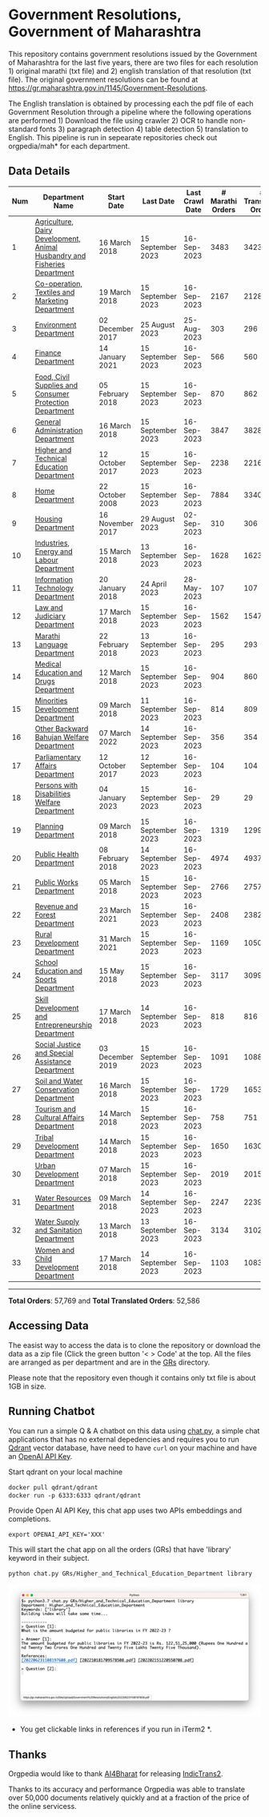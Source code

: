 # Government Resolutions, Government of Maharashtra

This repository contains government resolutions issued by the Government of Maharashtra for the last five years, there are two files for each resolution 1) original marathi (txt file) and 2) english translation of that resolution (txt file). The original government resolutions can be found at https://gr.maharashtra.gov.in/1145/Government-Resolutions.


The English translation is obtained by processing each the pdf file of each Government Resolution through a pipeline where the following operations are performed 1) Download the file using crawler 2) OCR to handle non-standard fonts 3) paragraph detection 4) table  detection 5) translation to English. This pipeline is run in sepearate repositories check out orgpedia/mah* for each department.


## Data Details

| Num | Department Name | Start Date | Last Date | Last Crawl Date | # Marathi Orders | # Translated Orders | Starting Order | Last Order |
| --- | --------------- | ---------- | --------- | --------------- | ---------------- | ------------------- | -------------- | ---------- |
| 1 | [Agriculture, Dairy Development, Animal Husbandry and Fisheries Department](GRs/Agriculture,_Dairy_Development,_Animal_Husbandry_and_Fisheries_Department) | 16 March 2018 | 15 September 2023 | 16-Sep-2023 | 3483 | 3423 | [201803161624182101.pdf](https://gr.maharashtra.gov.in/Site/Upload/Government%20Resolutions/English/201803161624182101.pdf) | [202309151539581601.pdf](https://gr.maharashtra.gov.in/Site/Upload/Government%20Resolutions/English/202309151539581601.pdf) |
| 2 | [Co-operation, Textiles and Marketing Department](GRs/Co-operation,_Textiles_and_Marketing_Department) | 19 March 2018 | 15 September 2023 | 16-Sep-2023 | 2167 | 2128 | [201803191257576702.pdf](https://gr.maharashtra.gov.in/Site/Upload/Government%20Resolutions/English/201803191257576702.pdf) | [202309151411109202.pdf](https://gr.maharashtra.gov.in/Site/Upload/Government%20Resolutions/English/202309151411109202.pdf) |
| 3 | [Environment Department](GRs/Environment_Department) | 02 December 2017 | 25 August 2023 | 25-Aug-2023 | 303 | 296 | [201712041147216904.pdf](https://gr.maharashtra.gov.in/Site/Upload/Government%20Resolutions/English/201712041147216904.pdf) | [202308251542131904.pdf](https://gr.maharashtra.gov.in/Site/Upload/Government%20Resolutions/English/202308251542131904.pdf) |
| 4 | [Finance Department](GRs/Finance_Department) | 14 January 2021 | 15 September 2023 | 16-Sep-2023 | 566 | 560 | [202101141237329905.pdf](https://gr.maharashtra.gov.in/Site/Upload/Government%20Resolutions/English/202101141237329905.pdf) | [202309151226554105.pdf](https://gr.maharashtra.gov.in/Site/Upload/Government%20Resolutions/English/202309151226554105.pdf) |
| 5 | [Food, Civil Supplies and Consumer Protection Department](GRs/Food,_Civil_Supplies_and_Consumer_Protection_Department) | 05 February 2018 | 15 September 2023 | 16-Sep-2023 | 870 | 862 | [201802121244545806.pdf](https://gr.maharashtra.gov.in/Site/Upload/Government%20Resolutions/English/201802121244545806.pdf) | [202309151118557006.pdf](https://gr.maharashtra.gov.in/Site/Upload/Government%20Resolutions/English/202309151118557006.pdf) |
| 6 | [General Administration Department](GRs/General_Administration_Department) | 16 March 2018 | 15 September 2023 | 16-Sep-2023 | 3847 | 3828 | [201803161224022707.pdf](https://gr.maharashtra.gov.in/Site/Upload/Government%20Resolutions/English/201803161224022707.pdf) | [202309151827149407.pdf](https://gr.maharashtra.gov.in/Site/Upload/Government%20Resolutions/English/202309151827149407.pdf) |
| 7 | [Higher and Technical Education Department](GRs/Higher_and_Technical_Education_Department) | 12 October 2017 | 15 September 2023 | 16-Sep-2023 | 2238 | 2216 | [201710121514029708.pdf](https://gr.maharashtra.gov.in/Site/Upload/Government%20Resolutions/English/201710121514029708.pdf) | [202309151750215508.pdf](https://gr.maharashtra.gov.in/Site/Upload/Government%20Resolutions/English/202309151750215508.pdf) |
| 8 | [Home Department](GRs/Home_Department) | 22 October 2008 | 15 September 2023 | 16-Sep-2023 | 7884 | 3340 | [20081022.pdf](https://gr.maharashtra.gov.in/Site/Upload/Government%20Resolutions/English/20081022.pdf) | [202309151807215229.pdf](https://gr.maharashtra.gov.in/Site/Upload/Government%20Resolutions/English/202309151807215229.pdf) |
| 9 | [Housing Department](GRs/Housing_Department) | 16 November 2017 | 29 August 2023 | 02-Sep-2023 | 310 | 306 | [201711161447076609.pdf](https://gr.maharashtra.gov.in/Site/Upload/Government%20Resolutions/English/201711161447076609.pdf) | [202308291802019809.pdf](https://gr.maharashtra.gov.in/Site/Upload/Government%20Resolutions/English/202308291802019809.pdf) |
| 10 | [Industries, Energy and Labour Department](GRs/Industries,_Energy_and_Labour_Department) | 15 March 2018 | 13 September 2023 | 16-Sep-2023 | 1628 | 1623 | [201803151204055010.pdf](https://gr.maharashtra.gov.in/Site/Upload/Government%20Resolutions/English/201803151204055010.pdf) | [202309141227147210.pdf](https://gr.maharashtra.gov.in/Site/Upload/Government%20Resolutions/English/202309141227147210.pdf) |
| 11 | [Information Technology Department](GRs/Information_Technology_Department) | 20 January 2018 | 24 April 2023 | 28-May-2023 | 107 | 107 | [201801201843024511.pdf](https://gr.maharashtra.gov.in/Site/Upload/Government%20Resolutions/English/201801201843024511.pdf) | [202304241816282211.pdf](https://gr.maharashtra.gov.in/Site/Upload/Government%20Resolutions/English/202304241816282211.pdf) |
| 12 | [Law and Judiciary Department](GRs/Law_and_Judiciary_Department) | 17 March 2018 | 15 September 2023 | 16-Sep-2023 | 1562 | 1547 | [201803171129290212.pdf](https://gr.maharashtra.gov.in/Site/Upload/Government%20Resolutions/English/201803171129290212.pdf) | [202309151823058912.pdf](https://gr.maharashtra.gov.in/Site/Upload/Government%20Resolutions/English/202309151823058912.pdf) |
| 13 | [Marathi Language Department](GRs/Marathi_Language_Department) | 22 February 2018 | 13 September 2023 | 16-Sep-2023 | 295 | 293 | [201802031549154233.pdf](https://gr.maharashtra.gov.in/Site/Upload/Government%20Resolutions/English/201802031549154233.pdf) | [202309131600252133.pdf](https://gr.maharashtra.gov.in/Site/Upload/Government%20Resolutions/English/202309131600252133.pdf) |
| 14 | [Medical Education and Drugs Department](GRs/Medical_Education_and_Drugs_Department) | 12 March 2018 | 15 September 2023 | 16-Sep-2023 | 904 | 860 | [201803121137094813.pdf](https://gr.maharashtra.gov.in/Site/Upload/Government%20Resolutions/English/201803121137094813.pdf) | [202309151418096113.pdf](https://gr.maharashtra.gov.in/Site/Upload/Government%20Resolutions/English/202309151418096113.pdf) |
| 15 | [Minorities Development Department](GRs/Minorities_Development_Department) | 09 March 2018 | 11 September 2023 | 16-Sep-2023 | 814 | 809 | [201803091218355314.pdf](https://gr.maharashtra.gov.in/Site/Upload/Government%20Resolutions/English/201803091218355314.pdf) | [202309111520216314.pdf](https://gr.maharashtra.gov.in/Site/Upload/Government%20Resolutions/English/202309111520216314.pdf) |
| 16 | [Other Backward Bahujan Welfare Department](GRs/Other_Backward_Bahujan_Welfare_Department) | 07 March 2022 | 14 September 2023 | 16-Sep-2023 | 356 | 354 | [202203081752439334.pdf](https://gr.maharashtra.gov.in/Site/Upload/Government%20Resolutions/English/202203081752439334.pdf) | [202309141722142634.pdf](https://gr.maharashtra.gov.in/Site/Upload/Government%20Resolutions/English/202309141722142634.pdf) |
| 17 | [Parliamentary Affairs Department](GRs/Parliamentary_Affairs_Department) | 12 October 2017 | 12 September 2023 | 16-Sep-2023 | 104 | 104 | [201710031642378615.pdf](https://gr.maharashtra.gov.in/Site/Upload/Government%20Resolutions/English/201710031642378615.pdf) | [202309121658524215.pdf](https://gr.maharashtra.gov.in/Site/Upload/Government%20Resolutions/English/202309121658524215.pdf) |
| 18 | [Persons with Disabilities Welfare Department](GRs/Persons_with_Disabilities_Welfare_Department) | 04 January 2023 | 15 September 2023 | 16-Sep-2023 | 29 | 29 | [202301041906309635.pdf](https://gr.maharashtra.gov.in/Site/Upload/Government%20Resolutions/English/202301041906309635.pdf) | [202309151624590935.pdf](https://gr.maharashtra.gov.in/Site/Upload/Government%20Resolutions/English/202309151624590935.pdf) |
| 19 | [Planning Department](GRs/Planning_Department) | 09 March 2018 | 15 September 2023 | 16-Sep-2023 | 1319 | 1299 | [201803091441032716.pdf](https://gr.maharashtra.gov.in/Site/Upload/Government%20Resolutions/English/201803091441032716.pdf) | [202309151524504416.pdf](https://gr.maharashtra.gov.in/Site/Upload/Government%20Resolutions/English/202309151524504416.pdf) |
| 20 | [Public Health Department](GRs/Public_Health_Department) | 08 February 2018 | 14 September 2023 | 16-Sep-2023 | 4974 | 4937 | [201801311722275417.pdf](https://gr.maharashtra.gov.in/Site/Upload/Government%20Resolutions/English/201801311722275417.pdf) | [202309141507134917.pdf](https://gr.maharashtra.gov.in/Site/Upload/Government%20Resolutions/English/202309141507134917.pdf) |
| 21 | [Public Works Department](GRs/Public_Works_Department) | 05 March 2018 | 15 September 2023 | 16-Sep-2023 | 2766 | 2757 | [201803051515468118.pdf](https://gr.maharashtra.gov.in/Site/Upload/Government%20Resolutions/English/201803051515468118.pdf) | [202309151601450918.pdf](https://gr.maharashtra.gov.in/Site/Upload/Government%20Resolutions/English/202309151601450918.pdf) |
| 22 | [Revenue and Forest Department](GRs/Revenue_and_Forest_Department) | 23 March 2021 | 15 September 2023 | 16-Sep-2023 | 2408 | 2382 | [202103231328393119.pdf](https://gr.maharashtra.gov.in/Site/Upload/Government%20Resolutions/English/202103231328393119.pdf) | [202309151734341319.pdf](https://gr.maharashtra.gov.in/Site/Upload/Government%20Resolutions/English/202309151734341319.pdf) |
| 23 | [Rural Development Department](GRs/Rural_Development_Department) | 31 March 2021 | 15 September 2023 | 16-Sep-2023 | 1169 | 1050 | [202103301021181120.pdf](https://gr.maharashtra.gov.in/Site/Upload/Government%20Resolutions/English/202103301021181120.pdf) | [202309151527151520.pdf](https://gr.maharashtra.gov.in/Site/Upload/Government%20Resolutions/English/202309151527151520.pdf) |
| 24 | [School Education and Sports Department](GRs/School_Education_and_Sports_Department) | 15 May 2018 | 15 September 2023 | 16-Sep-2023 | 3117 | 3099 | [201805161114241221.pdf](https://gr.maharashtra.gov.in/Site/Upload/Government%20Resolutions/English/201805161114241221.pdf) | [202309151757255121.pdf](https://gr.maharashtra.gov.in/Site/Upload/Government%20Resolutions/English/202309151757255121.pdf) |
| 25 | [Skill Development and Entrepreneurship Department](GRs/Skill_Development_and_Entrepreneurship_Department) | 17 March 2018 | 14 September 2023 | 16-Sep-2023 | 818 | 816 | [201803171322099003.pdf](https://gr.maharashtra.gov.in/Site/Upload/Government%20Resolutions/English/201803171322099003.pdf) | [202309141700003103.pdf](https://gr.maharashtra.gov.in/Site/Upload/Government%20Resolutions/English/202309141700003103.pdf) |
| 26 | [Social Justice and Special Assistance Department](GRs/Social_Justice_and_Special_Assistance_Department) | 03 December 2019 | 15 September 2023 | 16-Sep-2023 | 1091 | 1088 | [201912051107011622.pdf](https://gr.maharashtra.gov.in/Site/Upload/Government%20Resolutions/English/201912051107011622.pdf) | [202309151502147422.pdf](https://gr.maharashtra.gov.in/Site/Upload/Government%20Resolutions/English/202309151502147422.pdf) |
| 27 | [Soil and Water Conservation Department](GRs/Soil_and_Water_Conservation_Department) | 16 March 2018 | 15 September 2023 | 16-Sep-2023 | 1729 | 1653 | [201803161247582426.pdf](https://gr.maharashtra.gov.in/Site/Upload/Government%20Resolutions/English/201803161247582426.pdf) | [202309151630203126.pdf](https://gr.maharashtra.gov.in/Site/Upload/Government%20Resolutions/English/202309151630203126.pdf) |
| 28 | [Tourism and Cultural Affairs Department](GRs/Tourism_and_Cultural_Affairs_Department) | 14 March 2018 | 15 September 2023 | 16-Sep-2023 | 758 | 751 | [201803131542054523.pdf](https://gr.maharashtra.gov.in/Site/Upload/Government%20Resolutions/English/201803131542054523.pdf) | [202309151550049423.pdf](https://gr.maharashtra.gov.in/Site/Upload/Government%20Resolutions/English/202309151550049423.pdf) |
| 29 | [Tribal Development Department](GRs/Tribal_Development_Department) | 14 March 2018 | 15 September 2023 | 16-Sep-2023 | 1650 | 1630 | [201803091105184924.pdf](https://gr.maharashtra.gov.in/Site/Upload/Government%20Resolutions/English/201803091105184924.pdf) | [202309151546573624.pdf](https://gr.maharashtra.gov.in/Site/Upload/Government%20Resolutions/English/202309151546573624.pdf) |
| 30 | [Urban Development Department](GRs/Urban_Development_Department) | 07 March 2018 | 15 September 2023 | 16-Sep-2023 | 2019 | 2015 | [201803071203178325.pdf](https://gr.maharashtra.gov.in/Site/Upload/Government%20Resolutions/English/201803071203178325.pdf) | [202309151303120425.pdf](https://gr.maharashtra.gov.in/Site/Upload/Government%20Resolutions/English/202309151303120425.pdf) |
| 31 | [Water Resources Department](GRs/Water_Resources_Department) | 09 March 2018 | 14 September 2023 | 16-Sep-2023 | 2247 | 2239 | [201803091034435527.pdf](https://gr.maharashtra.gov.in/Site/Upload/Government%20Resolutions/English/201803091034435527.pdf) | [202309141706310927.pdf](https://gr.maharashtra.gov.in/Site/Upload/Government%20Resolutions/English/202309141706310927.pdf) |
| 32 | [Water Supply and Sanitation Department](GRs/Water_Supply_and_Sanitation_Department) | 13 March 2018 | 13 September 2023 | 16-Sep-2023 | 3134 | 3102 | [201803121414108428.pdf](https://gr.maharashtra.gov.in/Site/Upload/Government%20Resolutions/English/201803121414108428.pdf) | [202309130958440828.pdf](https://gr.maharashtra.gov.in/Site/Upload/Government%20Resolutions/English/202309130958440828.pdf) |
| 33 | [Women and Child Development Department](GRs/Women_and_Child_Development_Department) | 17 March 2018 | 14 September 2023 | 16-Sep-2023 | 1103 | 1083 | [201803171539444330.pdf](https://gr.maharashtra.gov.in/Site/Upload/Government%20Resolutions/English/201803171539444330.pdf) | [202309151727514830.pdf](https://gr.maharashtra.gov.in/Site/Upload/Government%20Resolutions/English/202309151727514830.pdf) |
----------------------------------------------------------------------------------------------------

**Total Orders**: 57,769 and **Total Translated Orders**: 52,586
## Accessing Data

The easist way to access the data is to clone the repository or download the data as a zip file (Click the green button '< > Code' at the top. All the files are arranged as per department and are in the [GRs](GRs) directory.

Please note that the repository even though it contains only txt file is about 1GB in size.

## Running Chatbot

You can run a simple Q & A chatbot on this data using [chat.py](chat.py), a simple chat applications that has no external depedencies and requires you to run [Qdrant](https://qdrant.tech/) vector database, have need to have `curl` on your machine and have an [OpenAI API Key](https://help.openai.com/en/articles/4936850-where-do-i-find-my-secret-api-key).

Start qdrant on your local machine
```shell
docker pull qdrant/qdrant
docker run -p 6333:6333 qdrant/qdrant
```

Provide Open AI API Key, this chat app uses two APIs embeddings and completions.
```shell
export OPENAI_API_KEY='XXX'
```

This will start the chat app on all the orders (GRs) that have 'library' keyword in their subject.

```shell
python chat.py GRs/Higher_and_Technical_Education_Department library
```

![screenshot of running chat.py](screenshot.png)

* You get clickable links in references if you run in iTerm2 *.

## Thanks

Orgpedia would like to thank [AI4Bharat](https://ai4bharat.iitm.ac.in/) for releasing [IndicTrans2](https://github.com/AI4Bharat/IndicTrans2).

Thanks to its accuracy and performance Orgpedia was able to translate over 50,000 documents relatively quickly and at a fraction of the price of the online servicess.











